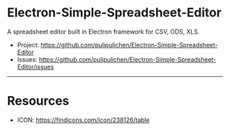 # Electron-Simple-Spreadsheet-Editor
A spreadsheet editor built in Electron framework for CSV, ODS, XLS.

- Project: https://github.com/pulipulichen/Electron-Simple-Spreadsheet-Editor
- Issues: https://github.com/pulipulichen/Electron-Simple-Spreadsheet-Editor/issues

----

# Resources
- ICON: https://findicons.com/icon/238126/table